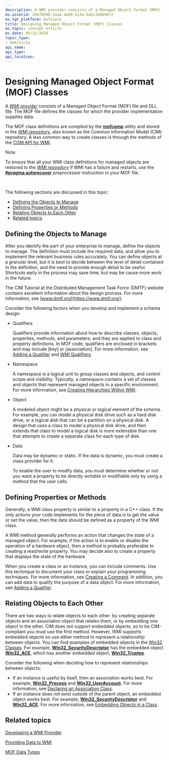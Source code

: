 ```yaml
---
description: A WMI provider consists of a Managed Object Format (MOF) file and DLL file. The MOF file defines the classes for which the provider implementation supplies data.
ms.assetid: 20ef6b88-2aaa-4e86-bc4a-bebc34069672
ms.tgt_platform: multiple
title: Designing Managed Object Format (MOF) Classes
ms.topic: concept-article
ms.date: 05/31/2018
topic_type: 
- kbArticle
api_name: 
api_type: 
api_location: 
---
```


# Designing Managed Object Format (MOF) Classes

A [*WMI provider*](gloss-p.md) consists of a Managed Object Format (MOF) file and DLL file. The MOF file defines the classes for which the provider implementation supplies data.

The MOF class definitions are compiled by the [**mofcomp**](mofcomp.md) utility and stored in the [*WMI repository*](gloss-w.md), also known as the Common Information Model (CIM) repository. A less common way to create classes is through the methods of the [COM API for WMI](com-api-for-wmi.md).

> [!Note]  
> To ensure that all your WMI class definitions for managed objects are restored to the [*WMI repository*](gloss-w.md) if WMI has a failure and restarts, use the [**\#pragma autorecover**](pragma-autorecover.md) preprocessor instruction in your MOF file.

 

The following sections are discussed in this topic:

-   [Defining the Objects to Manage](#defining-the-objects-to-manage)
-   [Defining Properties or Methods](#defining-properties-or-methods)
-   [Relating Objects to Each Other](#relating-objects-to-each-other)
-   [Related topics](#related-topics)

## Defining the Objects to Manage

After you identify the part of your enterprise to manage, define the objects to manage. The definition must include the required data, and allow you to implement the relevant business rules accurately. You can define objects at a granular level, but it is best to decide between the level of detail contained in the definition, and the need to provide enough detail to be useful. Shortcuts early in the process may save time, but may be cause more work in the future.

The CIM Tutorial at the Distributed Management Task Force (DMTF) website contains excellent information about the design process. For more information, see [www.dmtf.org](https://www.dmtf.org/).

Consider the following factors when you develop and implement a schema design:

-   Qualifiers

    Qualifiers provide information about how to describe classes, objects, properties, methods, and parameters; and they are applied to class and property definitions. In MOF code, qualifiers are enclosed in brackets and may include \[key\] or \[association\]. For more information, see [Adding a Qualifier](adding-a-qualifier.md) and [WMI Qualifiers](wmi-qualifiers.md).

-   Namespace

    A namespace is a logical unit to group classes and objects, and control scope and visibility. Typically, a namespace contains a set of classes and objects that represent managed objects in a specific environment. For more information, see [Creating Hierarchies Within WMI](creating-hierarchies-within-wmi.md).

-   Object

    A modeled object might be a physical or logical element of the schema. For example, you can model a physical disk drive such as a hard disk drive, or a logical disk that can be a partition on a physical disk. A design that uses a class to model a physical disk drive, and then extends that class to model a logical disk is more extensible than one that attempts to create a separate class for each type of disk.

-   Data

    Data may be dynamic or static. If the data is dynamic, you must create a class provider for it.

    To enable the user to modify data, you must determine whether or not you want a property to be directly writable or modifiable only by using a method that the user calls.

## Defining Properties or Methods

Generally, a WMI class property is similar to a property in a C++ class. If the only actions your code implements for the piece of data is to get the value or set the value, then the data should be defined as a property of the WMI class.

A WMI method generally performs an action that changes the state of a managed object. For example, if the action is to enable or disable the operation of a hardware object, then a method is probably preferable to creating a read/write property. You may decide also to create a property that displays the state of the hardware.

When you create a class or an instance, you can include comments. Use this technique to document your class or explain your programming techniques. For more information, see [Creating a Comment](creating-a-comment.md). In addition, you can add data to qualify the purpose of a data object. For more information, see [Adding a Qualifier](adding-a-qualifier.md).

## Relating Objects to Each Other

There are two ways to relate objects to each other: by creating separate objects and an association object that relates them, or by embedding one object in the other. CIM does not support embedded objects, so to be CIM-compliant you must use the first method. However, WMI supports embedded objects so use either method to represent a relationship between objects. You can find examples of embedded objects in the [Win32 Classes](/windows/desktop/CIMWin32Prov/win32-provider). For example, [**Win32\_SecurityDescriptor**](/previous-versions/windows/desktop/secrcw32prov/win32-securitydescriptor) has the embedded object [**Win32\_ACE**](/previous-versions/windows/desktop/secrcw32prov/win32-ace), which has another embedded object, [**Win32\_Trustee**](/previous-versions/windows/desktop/secrcw32prov/win32-trustee).

Consider the following when deciding how to represent relationships between objects:

-   If an instance is useful by itself, then an association works best. For example, [**Win32\_Process**](/windows/desktop/CIMWin32Prov/win32-process) and [**Win32\_UserAccount**](/windows/desktop/CIMWin32Prov/win32-useraccount). For more information, see [Declaring an Association Class](declaring-an-association-class.md).
-   If an instance does not exist outside of the parent object, an embedded object works best. For example, [**Win32\_SecurityDescriptor**](/previous-versions/windows/desktop/secrcw32prov/win32-securitydescriptor) and [**Win32\_ACE**](/previous-versions/windows/desktop/secrcw32prov/win32-ace). For more information, see [Embedding Objects in a Class](embedded-objects.md).

## Related topics

<dl> <dt>

[Developing a WMI Provider](developing-a-wmi-provider.md)
</dt> <dt>

[Providing Data to WMI](providing-data-to-wmi.md)
</dt> <dt>

[MOF Data Types](mof-data-types.md)
</dt> </dl>

 

 
